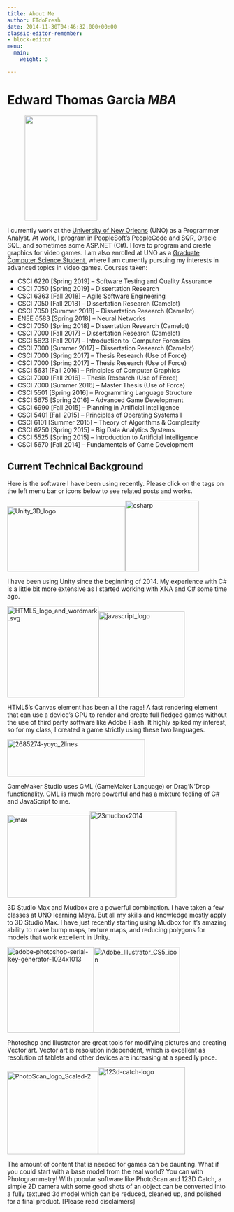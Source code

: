 ```yaml
---
title: About Me
author: ETdoFresh
date: 2014-11-30T04:46:32.000+00:00
classic-editor-remember:
- block-editor
menu:
  main:
    weight: 3

---
```

# Edward Thomas Garcia _MBA_

  
  


<div class="wp-block-image">
  <figure class="alignright is-resized"><a href="https://www.etdofresh.com/wp-content/uploads/2014/11/Garcia-Wedding-1121.jpg"><img src="https://www.etdofresh.com/wp-content/uploads/2014/11/Garcia-Wedding-1121.jpg" alt="" class="wp-image-105" width="166" height="240" /></a></figure>
</div>

I currently work at the <a rel="noreferrer noopener" href="http://www.uno.edu/" target="_blank">University of New Orleans</a>&nbsp;(UNO) as a Programmer Analyst. At work, I program in PeopleSoft&#8217;s PeopleCode and SQR, Oracle SQL, and sometimes some ASP.NET (C#). I love to program and create graphics&nbsp;for video games. I am also enrolled at UNO as a <a rel="noreferrer noopener" href="http://cs.uno.edu/academics/academics.php#master" target="_blank">Graduate Computer Science Student&nbsp;</a>&nbsp;where&nbsp;I am currently pursuing my interests in advanced topics in video games. Courses taken: 

  * CSCI 6220 [Spring 2019] &#8211; Software Testing and Quality Assurance
  * CSCI 7050 [Spring 2019] &#8211; Dissertation Research
  * CSCI 6363 [Fall 2018] &#8211; Agile Software Engineering
  * CSCI 7050 [Fall 2018] &#8211; Dissertation Research (Camelot)
  * CSCI 7050 [Summer 2018] &#8211;&nbsp;Dissertation Research (Camelot)
  * ENEE 6583 [Spring 2018] &#8211; Neural Networks
  * CSCI 7050 [Spring 2018] &#8211;&nbsp;Dissertation Research (Camelot)
  * CSCI 7000 [Fall 2017] &#8211; Dissertation Research (Camelot)
  * CSCI 5623 [Fall 2017] &#8211; Introduction to&nbsp; Computer Forensics
  * CSCI 7000 [Summer 2017] &#8211; Dissertation Research (Camelot)
  * CSCI 7000 [Spring 2017] &#8211; Thesis Research (Use of Force)
  * CSCI 7000 [Spring 2017] &#8211; Thesis Research (Use of Force)
  * CSCI 5631 [Fall 2016] &#8211; Principles of Computer Graphics
  * CSCI 7000 [Fall 2016] &#8211; Thesis Research (Use of Force)
  * CSCI 7000 [Summer 2016] &#8211; Master Thesis (Use of Force)
  * CSCI 5501 [Spring 2016] &#8211; Programming Language Structure
  * CSCI 5675 [Spring 2016] &#8211; Advanced Game Development
  * CSCI 6990 [Fall 2015] &#8211; Planning in Artificial Intelligence
  * CSCI 5401 [Fall 2015] &#8211; Principles of Operating Systems I
  * CSCI 6101 [Summer 2015] &#8211; Theory of Algorithms & Complexity
  * CSCI 6250 [Spring 2015] &#8211; Big Data Analytics Systems
  * CSCI 5525 [Spring 2015] &#8211; Introduction to Artificial Intelligence
  * CSCI 5670 [Fall 2014] &#8211; Fundamentals of Game Development

## Current Technical Background

Here is the software I have been using recently. Please click on the tags on the left menu bar or icons below to see related posts and works. 

[<img class="alignleft wp-image-123" src="http://www.etdofresh.com/wp-content/uploads/2014/12/Unity_3D_logo.png" alt="Unity_3D_logo" width="270" height="149" />][1][<img class="alignnone wp-image-124" src="http://www.etdofresh.com/wp-content/uploads/2014/12/csharp.png" alt="csharp" width="169" height="162" />][2]

I have been using Unity since the beginning of 2014. My experience with C# is a little bit more extensive as I started working with XNA and C# some time ago.

[<img class="alignleft wp-image-129" src="http://www.etdofresh.com/wp-content/uploads/2014/12/HTML5_logo_and_wordmark.svg_.png" alt="HTML5_logo_and_wordmark.svg" width="209" height="209" />][3][<img class="alignnone wp-image-130" src="http://www.etdofresh.com/wp-content/uploads/2014/12/javascript_logo.png" alt="javascript_logo" width="197" height="197" />][4]

HTML5&#8217;s Canvas element has been all the rage! A fast rendering element that can use a device&#8217;s GPU to render and create full fledged games without the use of third party software like Adobe Flash. It highly spiked my interest, so for my class, I created a game strictly using these two languages.

[<img class="alignnone wp-image-125" src="http://www.etdofresh.com/wp-content/uploads/2014/12/2685274-yoyo_2lines.png" alt="2685274-yoyo_2lines" width="315" height="85" />][5]

GameMaker Studio uses GML (GameMaker Language) or Drag&#8217;N&#8217;Drop functionality. GML is much more powerful and has a mixture feeling of C# and JavaScript to me.

[<img class="alignleft wp-image-126" src="http://www.etdofresh.com/wp-content/uploads/2014/12/max.png" alt="max" width="189" height="189" />][6][<img class="alignnone wp-image-122" src="http://www.etdofresh.com/wp-content/uploads/2014/12/23mudbox2014.png" alt="23mudbox2014" width="198" height="198" />][7]

3D Studio Max and Mudbox are a powerful combination. I have taken a few classes at UNO learning Maya. But all my skills and knowledge mostly apply to 3D Studio Max. I have just recently starting using Mudbox for it&#8217;s amazing ability to make bump maps, texture maps, and reducing polygons for models that work excellent in Unity.

[<img class="alignleft wp-image-127" src="http://www.etdofresh.com/wp-content/uploads/2014/12/adobe-photoshop-serial-key-generator-1024x1013.png" alt="adobe-photoshop-serial-key-generator-1024x1013" width="198" height="196" />][8][<img class="alignnone wp-image-128" src="http://www.etdofresh.com/wp-content/uploads/2014/12/Adobe_Illustrator_CS5_icon.png" alt="Adobe_Illustrator_CS5_icon" width="197" height="195" />][9]

Photoshop and Illustrator are great tools for modifying pictures and creating Vector art. Vector art is resolution independent, which is excellent as resolution of tablets and other devices are increasing at a speedily pace.

[<img class="alignleft wp-image-131" src="http://www.etdofresh.com/wp-content/uploads/2014/12/PhotoScan_logo_Scaled-2.jpg" alt="PhotoScan_logo_Scaled-2" width="208" height="189" />][10][<img class="alignnone wp-image-132" src="http://www.etdofresh.com/wp-content/uploads/2014/12/123d-catch-logo.png" alt="123d-catch-logo" width="199" height="199" />][10]

The amount of content that is needed for games can be daunting. What if you could start with a base model from the real world? You can with Photogrammetry! With popular software like PhotoScan and 123D Catch, a simple 2D camera with some good shots of an object can be converted into a fully textured 3d model which can be reduced, cleaned up,&nbsp;and polished for a final product. [Please read disclaimers]

 [1]: /?tag=unity
 [2]: /?tag=csharp
 [3]: /?tag=html5
 [4]: /?tag=javascript
 [5]: /?tag=gamemaker
 [6]: /?tag=3dsmax
 [7]: /?tag=mudbox
 [8]: /?tag=photoshop
 [9]: /?tag=illustrator
 [10]: /?tag=photogrammetry